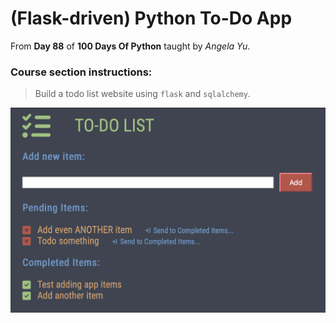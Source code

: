 # (Flask-driven) Python To-Do App

From **Day 88** of **100 Days Of Python** taught by _Angela Yu_.

### Course section instructions:
> Build a todo list website using `flask` and `sqlalchemy`.

![To-Do App Screenshot](https://github.com/rhc-iv/py-todo-list/blob/main/screenshot.png)
